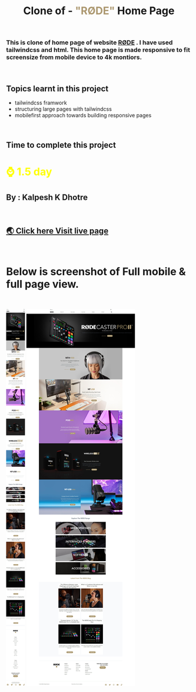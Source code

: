 # <center>**Clone of - <font color="#ac9870">"RØDE"</font> Home Page**</center>

<br>

### This is clone of home page of website [RØDE](https://rode.com/en) . I have used tailwindcss and html. This home page is made responsive to fit screensize from mobile device to 4k montiors.

<br>

## Topics learnt in this project

- tailwindcss framwork
- structuring large pages with tailwindcss
- mobilefirst approach towards building responsive pages

<br>

## Time to complete this project

# <font color="Yellow">**⌚ 1.5 day**</font>

## **By : Kalpesh K Dhotre**
<br>

<!-- ## [🌏 Click here Visit live page](https://talewindcss-rode-clone.netlify.app/){:target="\_blank"} -->

## <a href="http://example.com" target="_blank" rel="noopener">🌏 Click here Visit live page</a>
<br>

# Below is screenshot of Full mobile & full page view.
<br>

![Mobile Resonsive Page Screenshot](./images/Screenshot/Rode_mobile_page.jpeg)
![Mobile Resonsive Page Screenshot](./images/Screenshot/Clone_Rode.jpeg)